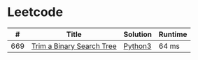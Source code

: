 # Leetcode

| # | Title | Solution | Runtime |
|---| ----- | -------- | ------- |
|669|[ Trim a Binary Search Tree](https://leetcode.com/problems/trim-a-binary-search-tree/)|[Python3](./solutions/669.%20Trim%20a%20Binary%20Search%20Tree.py)|64 ms|
